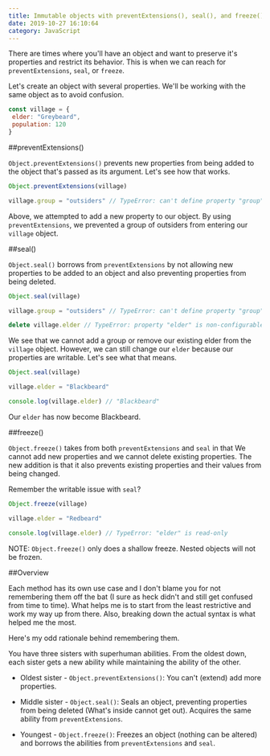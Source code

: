 ```yaml
---
title: Immutable objects with preventExtensions(), seal(), and freeze()
date: 2019-10-27 16:10:64
category: JavaScript
---
```


There are times where you'll have an object and want to preserve it's properties and restrict its behavior. This is when we can reach for `preventExtensions`, `seal`, or `freeze`. 

Let's create an object with several properties. We'll be working with the same object as to avoid confusion. 

```javascript
const village = {
 elder: "Greybeard",
 population: 120
}

```

##preventExtensions()

`Object.preventExtensions()` prevents new properties from being added to the object that's passed as its argument. Let's see how that works.   

```javascript
Object.preventExtensions(village)

village.group = "outsiders" // TypeError: can't define property "group": Object is not extensible
```

Above, we attempted to add a new property to our object. By using `preventExtensions`, we prevented a group of outsiders from entering our `village` object.

##seal()

`Object.seal()` borrows from `preventExtensions` by not allowing new properties to be added to an object and also preventing properties from being deleted. 

```javascript
Object.seal(village)

village.group = "outsiders" // TypeError: can't define property "group": Object is not extensible

delete village.elder // TypeError: property "elder" is non-configurable and can't be deleted

```

We see that we cannot add a group or remove our existing elder from the `village` object. However, we can still change our `elder` because our properties are writable. Let's see what that means.

```javascript
Object.seal(village)

village.elder = "Blackbeard" 

console.log(village.elder) // "Blackbeard" 
```
Our `elder` has now become Blackbeard.

##freeze()

`Object.freeze()` takes from both `preventExtensions` and `seal` in that We cannot add new properties and we cannot delete existing properties. The new addition is that it also prevents existing properties and their values from being changed.

Remember the writable issue with `seal`?

```javascript
Object.freeze(village)

village.elder = "Redbeard" 

console.log(village.elder) // TypeError: "elder" is read-only
```
NOTE: `Object.freeze()` only does a shallow freeze. Nested objects will not be frozen. 

##Overview 

Each method has its own use case and I don't blame you for not remembering them off the bat (I sure as heck didn't and still get confused from time to time). What helps me is to start from the least restrictive and work my way up from there. Also, breaking down the actual syntax is what helped me the most. 

Here's my odd rationale behind remembering them.

You have three sisters with superhuman abilities. From the oldest down, each sister gets a new ability while maintaining the ability of the other. 

- Oldest sister - `Object.preventExtensions()`: You can't (extend) add more properties. 

- Middle sister - `Object.seal()`: Seals an object, preventing properties from being deleted (What's inside cannot get out). Acquires the same ability from `preventExtensions`.

- Youngest - `Object.freeze()`: Freezes an object (nothing can be altered) and borrows the abilities from `preventExtensions` and `seal`.